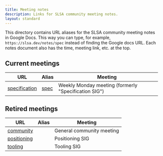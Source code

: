 ```yaml
---
title: Meeting notes
description: Links for SLSA community meeting notes.
layout: standard
---
```


This directory contains URL aliases for the SLSA community meeting notes in
Google Docs. This way you can type, for example, `https://slsa.dev/notes/spec`
instead of finding the Google docs URL. Each notes document also has the time,
meeting link, etc. at the top.

## Current meetings

| URL                            | Alias        | Meeting
| ------------------------------ | ------------ | ---------------------------
| [specification](specification) | [spec](spec) | Weekly Monday meeting (formerly "Specification SIG")

## Retired meetings

| URL                            | Alias        | Meeting
| ------------------------------ | ------------ | ---------------------------
| [community](community)         |              | General community meeting
| [positioning](positioning)     |              | Positioning SIG
| [tooling](tooling)             |              | Tooling SIG
